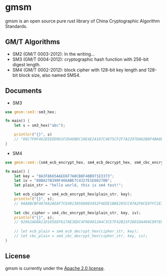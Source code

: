 # gmsm

gmsm is an open source pure rust library of China Cryptographic Algorithm Standards.

## GM/T Algorithms

* SM2 (GM/T 0003-2012): In the writing...
* SM3 (GM/T 0004-2012): cryptographic hash function with 256-bit digest length.
* SM4 (GM/T 0002-2012): block cipher with 128-bit key length and 128-bit block size, also named SMS4.

## Documents

* SM3

```rust
use gmsm::sm3::sm3_hex;

fn main() {
    let s = sm3_hex("abc");

    println!("{}", s)
    // "66C7F0F462EEEDD9D1F2D46BDC10E4E24167C4875CF2F7A2297DA02B8F4BA8E0";
}
```

* SM4

```rust
use gmsm::sm4::{sm4_ecb_encrypt_hex, sm4_ecb_decrypt_hex, sm4_cbc_encrypt_hex, sm4_cbc_decrypt_hex};

fn main() {
    let key = "8A3F8665AAEE6F7A0CB8F40B971E3373";
    let iv = "88BA27B390F466ABE7C4327E1E60270B";
    let plain_str = "hello world, this is sm4 test!";

    let ecb_cipher = sm4_ecb_encrypt_hex(plain_str, key);
    println!("{}", s);
    // 9AA0BCBF487682AEAF7C640230568083452F4EDE1B8E265CC07A2F8CE07FC2E7
    
    let cbc_cipher = sm4_cbc_encrypt_hex(plain_str, key, iv);
    println!("{}", s);
    // 92662AD8A11D165EEF617AE3EDC4F9D4012A4C3CE7F42B15F26D1DA404CD97E0
    
    // let ecb_plain = sm4_ecb_decrypt_hex(cipher_str, key);
    // let cbc_plain = sm4_cbc_decrypt_hex(cipher_str, key, iv);
}
```

## License

gmsm is currently under the [Apache 2.0 license](LICENSE.txt).
